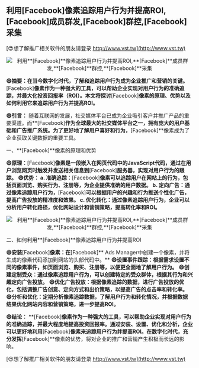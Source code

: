 ## **利用**[Facebook]**像素追踪用户行为并提高ROI,**[Facebook]**成员群发,**[Facebook]**群控,**[Facebook]**采集**

[😍想了解推广相关软件的朋友请登录 http://www.vst.tw](http://www.vst.tw)

 <center><img src="https://vst.tw/MP4/tuiguang/png/1.png" alt="利用**[Facebook]**像素追踪用户行为并提高ROI,**[Facebook]**成员群发,**[Facebook]**群控,**[Facebook]**采集"></center>

**😄摘要：在当今数字化时代，了解和追踪用户行为成为企业推广和营销的关键。**[Facebook]**像素作为一种强大的工具，可以帮助企业实现对用户行为的准确追踪，并最大化投资回报率（ROI）。本文将探讨**[Facebook]**像素的原理、优势以及如何利用它来追踪用户行为并提高ROI。**

**😄引言：**
随着互联网的发展，社交媒体平台已成为企业吸引客户并推广产品的重要渠道。而**[Facebook]**作为全球最大的社交媒体平台之一，拥有庞大的用户基础和广告推广系统。为了更好地了解用户喜好和行为，**[Facebook]**像素成为了企业获取关键数据的重要工具。

一、**[Facebook]**像素的原理和优势

**😄原理：**[Facebook]**像素是一段嵌入在网页代码中的JavaScript代码，通过在用户浏览网页时触发并发送相关信息到**[Facebook]**服务器，实现对用户行为的跟踪。**
**😄优势： a. 准确追踪：**[Facebook]**像素可以追踪用户在网站上的行为，包括页面浏览、购买行为、注册等，为企业提供准确的用户数据。 b. 定向广告：通过像素追踪用户行为，**[Facebook]**可以根据用户的兴趣和行为推送个性化广告，提高广告投放的精准度和效果。 c. 优化转化：通过像素追踪用户行为，企业可以分析用户转化路径，优化网站设计和营销策略，提高转化率和ROI。**

 <center><img src="https://vst.tw/MP4/tuiguang/png/7.png" alt="利用**[Facebook]**像素追踪用户行为并提高ROI,**[Facebook]**成员群发,**[Facebook]**群控,**[Facebook]**采集"></center>

二、如何利用**[Facebook]**像素追踪用户行为并提高ROI

**😄安装**[Facebook]**像素：在**[Facebook]** Ads Manager中创建一个像素，并将生成的像素代码添加到网站的头部代码中。**
**😄设置事件跟踪：根据需求设置不同的像素事件，如页面浏览、购买、注册等，以便更全面地了解用户行为。**
**😄创建定制受众：通过像素追踪用户行为，可以创建特定的受众群体，根据其行为和兴趣定向广告投放。**
**😄优化广告投放：根据像素追踪的数据，进行广告投放的优化，包括调整广告创意、定向方式和出价策略，以提高广告的点击率和转化率。**
**😄分析和优化：定期分析像素追踪数据，了解用户行为和转化情况，并根据数据结果优化网站内容和营销策略，进一步提高ROI。**

**😄结论：**
**[Facebook]**像素作为一种强大的工具，可以帮助企业实现对用户行为的准确追踪，并最大程度地提高投资回报率。通过安装、设置、优化和分析，企业可以更好地利用**[Facebook]**像素来追踪用户行为并提高ROI。在数字化时代，充分发挥**[Facebook]**像素的优势，将对企业的推广和营销产生积极而长远的影响。

[😍想了解推广相关软件的朋友请登录 http://www.vst.tw](http://www.vst.tw)



